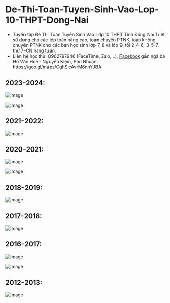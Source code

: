 # De-Thi-Toan-Tuyen-Sinh-Vao-Lop-10-THPT-Dong-Nai
* Tuyển tập Đề Thi Toán Tuyển Sinh Vào Lớp 10 THPT Tỉnh Đồng Nai Triết sử dụng cho các lớp toán nâng cao, toán chuyên PTNK, toán không chuyên PTNK cho các bạn học sinh lớp 7, 8 và lớp 9, tối 2-4-6, 3-5-7, thứ 7-CN hàng tuần.
* Liên hệ học thử: 0962797946 (FaceTime, Zalo,...), [Facebook](https://www.facebook.com/trietptm) gần ngã ba Hồ Văn Huê - Nguyễn Kiệm, Phú Nhuận.
https://goo.gl/maps/CghSicAvrM6nnYJ8A

## 2023-2024:
![image](https://github.com/trietptm/De-Thi-Toan-Tuyen-Sinh-Vao-Lop-10-THPT-Dong-Nai/assets/526959/967715c5-4131-4d12-8a8c-cdcfb4d84a13)

![image](https://github.com/trietptm/De-Thi-Toan-Tuyen-Sinh-Vao-Lop-10-THPT-Dong-Nai/assets/526959/0212115b-94e4-4cb1-9423-5d0f13b1313f)

## 2021-2022:
![image](https://github.com/trietptm/De-Thi-Toan-Tuyen-Sinh-Vao-Lop-10-THPT-Dong-Nai/assets/526959/5923ac3f-09d6-48c8-b7f9-cfb9f7064515)

## 2020-2021:
![image](https://github.com/trietptm/De-Thi-Toan-Tuyen-Sinh-Vao-Lop-10-THPT-Dong-Nai/assets/526959/e93e84aa-b5ee-400d-b306-c805be1daf70)

![image](https://github.com/trietptm/De-Thi-Toan-Tuyen-Sinh-Vao-Lop-10-THPT-Dong-Nai/assets/526959/03c13faa-9a80-452b-a13b-4fd555defc62)

## 2018-2019:
![image](https://github.com/trietptm/De-Thi-Toan-Tuyen-Sinh-Vao-Lop-10-THPT-Dong-Nai/assets/526959/123cc46d-dde4-44f1-a940-1faa6264fb4d)

## 2017-2018:
![image](https://github.com/trietptm/De-Thi-Toan-Tuyen-Sinh-Vao-Lop-10-THPT-Dong-Nai/assets/526959/da18a239-419b-4acd-8f48-875c460557b0)

## 2016-2017:
![image](https://github.com/trietptm/De-Thi-Toan-Tuyen-Sinh-Vao-Lop-10-THPT-Dong-Nai/assets/526959/53e98602-2694-4ea3-9df2-120bfd4deaa2)

![image](https://github.com/trietptm/De-Thi-Toan-Tuyen-Sinh-Vao-Lop-10-THPT-Dong-Nai/assets/526959/c65f7bbd-9c38-4c38-a239-ec82d4a4d473)

## 2012-2013:
![image](https://github.com/trietptm/De-Thi-Toan-Tuyen-Sinh-Vao-Lop-10-THPT-Dong-Nai/assets/526959/f972a8be-3477-46f8-8a7a-60e6c3f76999)

